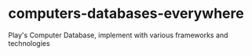 computers-databases-everywhere
==============================

Play's Computer Database, implement with various frameworks and technologies
